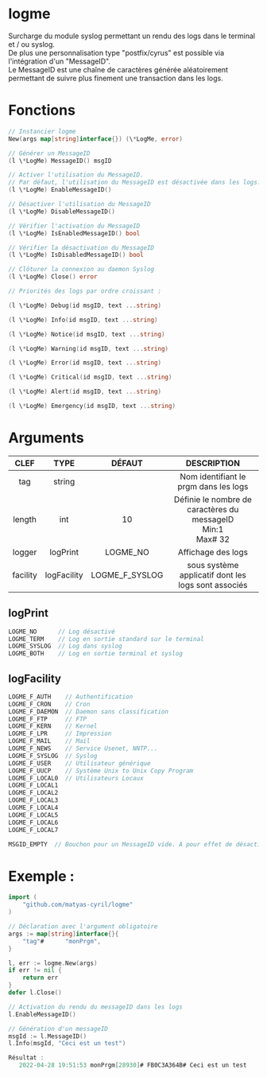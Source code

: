 # logme

Surcharge du module syslog permettant un rendu des logs dans le terminal et / ou syslog.<br>De plus une personnalisation type "postfix/cyrus" est possible via l'intégration d'un "MessageID".<br>Le MessageID est une chaîne de caractères générée aléatoirement permettant de suivre plus finement une transaction dans les logs.

# Fonctions

```go
// Instancier logme
New(args map[string]interface{}) (\*LogMe, error)

// Générer un MessageID
(l \*LogMe) MessageID() msgID

// Activer l'utilisation du MessageID.
// Par défaut, l'utilisation du MessageID est désactivée dans les logs.
(l \*LogMe) EnableMessageID()

// Désactiver l'utilisation du MessageID
(l \*LogMe) DisableMessageID()

// Vérifier l'activation du MessageID
(l \*LogMe) IsEnabledMessageID() bool 

// Vérifier la désactivation du MessageID
(l \*LogMe) IsDisabledMessageID() bool

// Clôturer la connexion au daemon Syslog
(l \*LogMe) Close() error
```

```go
// Priorités des logs par ordre croissant :

(l \*LogMe) Debug(id msgID, text ...string)

(l \*LogMe) Info(id msgID, text ...string)

(l \*LogMe) Notice(id msgID, text ...string)

(l \*LogMe) Warning(id msgID, text ...string)

(l \*LogMe) Error(id msgID, text ...string)

(l \*LogMe) Critical(id msgID, text ...string)

(l \*LogMe) Alert(id msgID, text ...string)

(l \*LogMe) Emergency(id msgID, text ...string)
```

# Arguments

| CLEF | TYPE | DÉFAUT | DESCRIPTION |
|:----:|:----:|:-------:|:----------:|
| tag | string | | Nom identifiant le prgm dans les logs |
| length | int | 10 | Définie le nombre de caractères du messageID<br>Min:1<br>Max# 32 |
| logger | logPrint | LOGME_NO | Affichage des logs |
| facility | logFacility | LOGME_F_SYSLOG | sous système applicatif dont les logs sont associés |

## logPrint

```go
LOGME_NO      // Log désactivé
LOGME_TERM    // Log en sortie standard sur le terminal
LOGME_SYSLOG  // Log dans syslog
LOGME_BOTH    // Log en sortie terminal et syslog
```

## logFacility

```go
LOGME_F_AUTH    // Authentification
LOGME_F_CRON    // Cron
LOGME_F_DAEMON  // Daemon sans classification
LOGME_F_FTP     // FTP
LOGME_F_KERN    // Kernel
LOGME_F_LPR     // Impression
LOGME_F_MAIL    // Mail
LOGME_F_NEWS    // Service Usenet, NNTP...
LOGME_F_SYSLOG  // Syslog
LOGME_F_USER    // Utilisateur générique
LOGME_F_UUCP    // Système Unix to Unix Copy Program
LOGME_F_LOCAL0  // Utilisateurs Locaux
LOGME_F_LOCAL1
LOGME_F_LOCAL2
LOGME_F_LOCAL3
LOGME_F_LOCAL4
LOGME_F_LOCAL5
LOGME_F_LOCAL6
LOGME_F_LOCAL7
```

```go
MSGID_EMPTY  // Bouchon pour un MessageID vide. A pour effet de désactiver le rendu sans avoir à utiliser la fonction DisableMessageID()
```

# Exemple :

```go
import (
	"github.com/matyas-cyril/logme"
)

// Déclaration avec l'argument obligatoire
args := map[string]interface{}{
    "tag"#      "monPrgm",
}

l, err := logme.New(args)
if err != nil {
    return err
}
defer l.Close()

// Activation du rendu du messageID dans les logs
l.EnableMessageID()

// Génération d'un messageID
msgId := l.MessageID()
l.Info(msgId, "Ceci est un test")

Résultat :
   2022-04-28 19:51:53 monPrgm[28930]# FB0C3A364B# Ceci est un test

```
